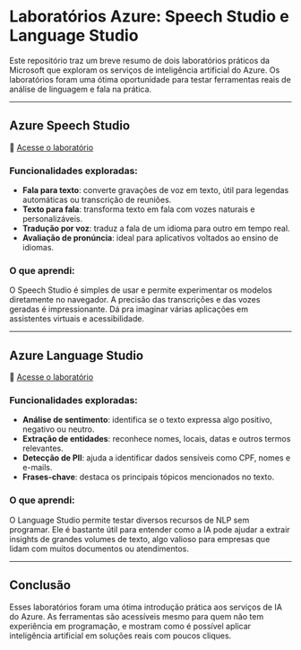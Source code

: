 # Laboratórios Azure: Speech Studio e Language Studio

Este repositório traz um breve resumo de dois laboratórios práticos da Microsoft que exploram os serviços de inteligência artificial do Azure. Os laboratórios foram uma ótima oportunidade para testar ferramentas reais de análise de linguagem e fala na prática.

---

## Azure Speech Studio

🔗 [Acesse o laboratório](https://microsoftlearning.github.io/mslearn-ai-fundamentals/Instructions/Labs/09-speech.html)

### Funcionalidades exploradas:

- **Fala para texto**: converte gravações de voz em texto, útil para legendas automáticas ou transcrição de reuniões.
- **Texto para fala**: transforma texto em fala com vozes naturais e personalizáveis.
- **Tradução por voz**: traduz a fala de um idioma para outro em tempo real.
- **Avaliação de pronúncia**: ideal para aplicativos voltados ao ensino de idiomas.

### O que aprendi:

O Speech Studio é simples de usar e permite experimentar os modelos diretamente no navegador. A precisão das transcrições e das vozes geradas é impressionante. Dá pra imaginar várias aplicações em assistentes virtuais e acessibilidade.

---

## Azure Language Studio

🔗 [Acesse o laboratório](https://microsoftlearning.github.io/mslearn-ai-fundamentals/Instructions/Labs/06-text-analysis.html)

### Funcionalidades exploradas:

- **Análise de sentimento**: identifica se o texto expressa algo positivo, negativo ou neutro.
- **Extração de entidades**: reconhece nomes, locais, datas e outros termos relevantes.
- **Detecção de PII**: ajuda a identificar dados sensíveis como CPF, nomes e e-mails.
- **Frases-chave**: destaca os principais tópicos mencionados no texto.

### O que aprendi:

O Language Studio permite testar diversos recursos de NLP sem programar. Ele é bastante útil para entender como a IA pode ajudar a extrair insights de grandes volumes de texto, algo valioso para empresas que lidam com muitos documentos ou atendimentos.

---

## Conclusão

Esses laboratórios foram uma ótima introdução prática aos serviços de IA do Azure. As ferramentas são acessíveis mesmo para quem não tem experiência em programação, e mostram como é possível aplicar inteligência artificial em soluções reais com poucos cliques.

